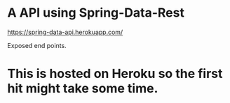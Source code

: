 # A API using Spring-Data-Rest  

https://spring-data-api.herokuapp.com/

Exposed end points.

# This is hosted on Heroku so the first hit might take some time.